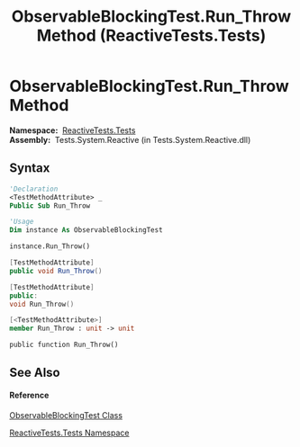 ﻿---
title: ObservableBlockingTest.Run_Throw Method  (ReactiveTests.Tests)
TOCTitle: Run_Throw Method
ms:assetid: M:ReactiveTests.Tests.ObservableBlockingTest.Run_Throw
ms:mtpsurl: https://msdn.microsoft.com/en-us/library/reactivetests.tests.observableblockingtest.run_throw(v=VS.103)
ms:contentKeyID: 36620171
ms.date: 06/28/2011
mtps_version: v=VS.103
f1_keywords:
- ReactiveTests.Tests.ObservableBlockingTest.Run_Throw
dev_langs:
- CSharp
- JScript
- VB
- FSharp
- c++
---

# ObservableBlockingTest.Run\_Throw Method

**Namespace:**  [ReactiveTests.Tests](hh289046\(v=vs.103\).md)  
**Assembly:**  Tests.System.Reactive (in Tests.System.Reactive.dll)

## Syntax

``` vb
'Declaration
<TestMethodAttribute> _
Public Sub Run_Throw
```

``` vb
'Usage
Dim instance As ObservableBlockingTest

instance.Run_Throw()
```

``` csharp
[TestMethodAttribute]
public void Run_Throw()
```

``` c++
[TestMethodAttribute]
public:
void Run_Throw()
```

``` fsharp
[<TestMethodAttribute>]
member Run_Throw : unit -> unit 
```

``` jscript
public function Run_Throw()
```

## See Also

#### Reference

[ObservableBlockingTest Class](hh315164\(v=vs.103\).md)

[ReactiveTests.Tests Namespace](hh289046\(v=vs.103\).md)

